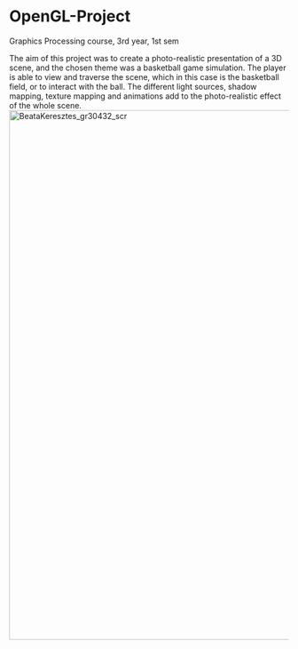 # OpenGL-Project
Graphics Processing course, 3rd year, 1st sem

The aim of this project was to create a photo-realistic presentation of a 3D scene, and the chosen theme was a basketball game simulation.
The player is able to view and traverse the scene, which in this case is the basketball field, or to interact with the ball.
The different light sources, shadow mapping, texture mapping and animations add to the photo-realistic effect of the whole scene.
<img width="953" alt="BeataKeresztes_gr30432_scr" src="https://user-images.githubusercontent.com/56408136/149287513-26c9c90e-d9ec-4dbf-8328-30eb9c9b770c.png">
